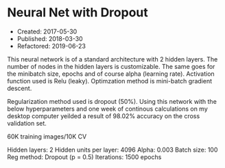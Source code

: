 # Neural Net with Dropout

- Created: 2017-05-30
- Published: 2018-03-30
- Refactored: 2019-06-23

This neural network is of a standard architecture with 2 hidden layers. The number of nodes in the hidden layers is customizable. The same goes for the minibatch size, epochs and of course alpha (learning rate). Activation function used is Relu (leaky). Optimzation method is mini-batch gradient descent.

Regularization method used is dropout (50%). Using this network with the below hyperparameters and one week of continous calculations on my desktop computer yeilded a result of 98.02% accuracy on the cross validation set.

60K training images/10K CV

Hidden layers: 2
Hidden units per layer: 4096
Alpha: 0.003 Batch size: 100 Reg method: Dropout (p = 0.5) Iterations: 1500 epochs
